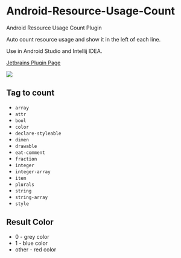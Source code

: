 # Android-Resource-Usage-Count
Android Resource Usage Count Plugin

Auto count resource usage and show it in the left of each line.

Use in Android Studio and Intellij IDEA.

[Jetbrains Plugin Page](https://plugins.jetbrains.com/plugin/9885-android-resource-usage-count)

![](http://7sbqys.com1.z0.glb.clouddn.com/resouce_count_plugin_example.jpeg)

Tag to count
---

* `array`
* `attr`
* `bool`
* `color`
* `declare-styleable`
* `dimen`
* `drawable`
* `eat-comment`
* `fraction`
* `integer`
* `integer-array`
* `item`
* `plurals`
* `string`
* `string-array`
* `style`

Result Color
---
* 0 - grey color
* 1 - blue color
* other - red color